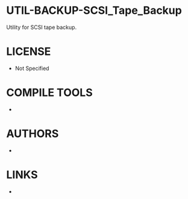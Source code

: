 UTIL-BACKUP-SCSI_Tape_Backup
============================

Utility for SCSI tape backup. 

LICENSE
===============
* Not Specified

COMPILE TOOLS
===============
* 
 
AUTHORS
===============
* 

LINKS
===============
* 
